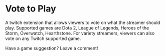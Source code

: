 # Vote to Play
A twitch extension that allows viewers to vote on what the streamer should play. 
Supported games are Dota 2, League of Legends, Heroes of the Storm, Overwatch, Hearthstone.
For variety streamers, viewers can also vote on any Twitch supported game.


Have a game suggestion? Leave a comment!
